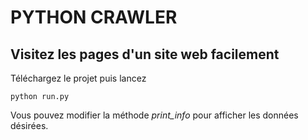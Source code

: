 PYTHON CRAWLER
==============

Visitez les pages d'un site web facilement
--------------

Téléchargez le projet puis lancez 

	python run.py

Vous pouvez modifier la méthode *print_info* pour afficher les données désirées.
